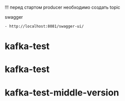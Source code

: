 !!! перед стартом producer необходимо создать topic

swagger

	- http://localhost:8081/swagger-ui/


# kafka-test
# kafka-test
# kafka-test-middle-version
